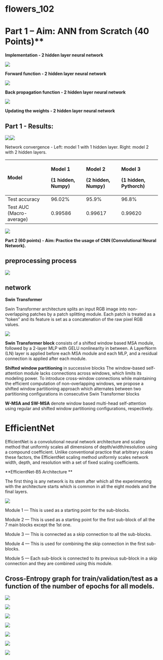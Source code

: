 # flowers_102

# Part 1 – Aim: ANN from Scratch (40 Points)**

**Implementation - 2 hidden layer neural network**

![](docs/Aspose.Words.bd88cd54-6930-48b7-baf1-ca72d9b9e385.001.png)

**Forward function - 2 hidden layer neural network**

![](Aspose.Words.bd88cd54-6930-48b7-baf1-ca72d9b9e385.002.png)

**Back propagation function - 2 hidden layer neural network**

![](Aspose.Words.bd88cd54-6930-48b7-baf1-ca72d9b9e385.003.png)

**Updating the weights - 2 hidden layer neural network**

## Part 1 - Results:

![](Aspose.Words.bd88cd54-6930-48b7-baf1-ca72d9b9e385.004.png)![](Aspose.Words.bd88cd54-6930-48b7-baf1-ca72d9b9e385.005.png)

Network convergence - Left: model 1 with 1 hidden layer. Right: model 2 with 2 hidden layers.


|Model|<p>Model 1 </p><p>(1 hidden, Numpy)</p>|<p>Model 2</p><p>(2 hidden, Numpy)</p>|<p>Model 3</p><p>(1 hidden, Pythorch)</p>|
| :- | :- | :- | :- |
|Test accuracy|96.02%|95.9%|96.8%|
|Test AUC (Macro-average)|0.99586|0.99617|0.99620|
![](Aspose.Words.bd88cd54-6930-48b7-baf1-ca72d9b9e385.006.png)

**Part 2 (60 points) - Aim: Practice the usage of CNN (Convolutional Neural Network).** 


## preprocessing process 

![](Aspose.Words.bd88cd54-6930-48b7-baf1-ca72d9b9e385.008.png)

## network 

**Swin Transformer**

Swin Transformer architecture splits an input RGB image into non-overlapping patches by a patch splitting module. Each patch is treated as a “token” and its feature is set as a concatenation of the raw pixel RGB values.

![](Aspose.Words.bd88cd54-6930-48b7-baf1-ca72d9b9e385.009.png)

**Swin Transformer block** consists of a shifted window based MSA module, followed by a 2-layer MLP with GELU nonlinearity in between. A LayerNorm (LN) layer is applied before each MSA module and each MLP, and a residual connection is applied after each module. 

**Shifted window partitioning** in successive blocks The window-based self-attention module lacks connections across windows, which limits its modeling power. To introduce cross-window connections while maintaining the efficient computation of non-overlapping windows, we propose a shifted window partitioning approach which alternates between two partitioning configurations in consecutive Swin Transformer blocks

**W-MSA and SW-MSA** denote window based multi-head self-attention using regular and shifted window partitioning configurations, respectively.
# EfficientNet
EfficientNet is a convolutional neural network architecture and scaling method that uniformly scales all dimensions of depth/width/resolution using a compound coefficient. Unlike conventional practice that arbitrary scales these factors, the EfficientNet scaling method uniformly scales network width, depth, and resolution with a set of fixed scaling coefficients.

**EfficientNet-B5 Architecture **

The first thing is any network is its stem after which all the experimenting with the architecture starts which is common in all the eight models and the final layers.

![](Aspose.Words.bd88cd54-6930-48b7-baf1-ca72d9b9e385.010.png)

Module 1 — This is used as a starting point for the sub-blocks.

Module 2 — This is used as a starting point for the first sub-block of all the 7 main blocks except the 1st one.

Module 3 — This is connected as a skip connection to all the sub-blocks.

Module 4 — This is used for combining the skip connection in the first sub-blocks.

Module 5 — Each sub-block is connected to its previous sub-block in a skip connection and they are combined using this module.

## Cross-Entropy graph for train/validation/test as a function of the number of epochs for all models.

![](Aspose.Words.bd88cd54-6930-48b7-baf1-ca72d9b9e385.011.png)

![](Aspose.Words.bd88cd54-6930-48b7-baf1-ca72d9b9e385.012.png)

![](Aspose.Words.bd88cd54-6930-48b7-baf1-ca72d9b9e385.013.png)

![](Aspose.Words.bd88cd54-6930-48b7-baf1-ca72d9b9e385.014.png)

![](Aspose.Words.bd88cd54-6930-48b7-baf1-ca72d9b9e385.015.png)

![](Aspose.Words.bd88cd54-6930-48b7-baf1-ca72d9b9e385.016.png)

![](Aspose.Words.bd88cd54-6930-48b7-baf1-ca72d9b9e385.017.png)




